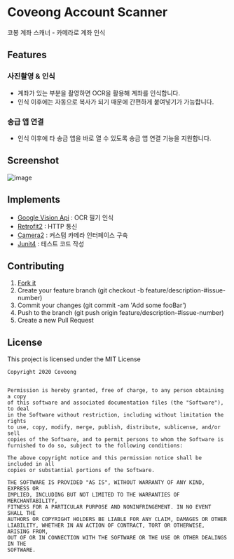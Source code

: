 # Coveong Account Scanner
코봉 계좌 스캐너 - 카메라로 계좌 인식

## Features
### 사진촬영 & 인식
- 계좌가 있는 부분을 촬영하면 OCR을 활용해 계좌를 인식합니다.
- 인식 이후에는 자동으로 복사가 되기 때문에 간편하게 붙여넣기가 가능합니다.

### 송급 앱 연결
- 인식 이후에 타 송금 앱을 바로 열 수 있도록 송금 앱 연결 기능을 지원합니다.
  
## Screenshot
![image](https://user-images.githubusercontent.com/42836576/103003041-6439d780-4573-11eb-83b1-fe288bcb3839.png)

## Implements
- [Google Vision Api](https://cloud.google.com/vision) : OCR 필기 인식
- [Retrofit2](https://github.com/square/retrofit) : HTTP 통신
- [Camera2](https://developer.android.com/reference/android/hardware/camera2/package-summary) : 커스텀 카메라 인터페이스 구축
- [Junit4](https://github.com/junit-team/junit4) : 테스트 코드 작성

## Contributing
1. [Fork it](https://github.com/Coveong/coveong-bank-account-scanner/fork)
2. Create your feature branch (git checkout -b feature/description-#issue-number)
3. Commit your changes (git commit -am 'Add some fooBar')
4. Push to the branch (git push origin feature/description-#issue-number)
5. Create a new Pull Request

## License
This project is licensed under the MIT License

```
Copyright 2020 Coveong


Permission is hereby granted, free of charge, to any person obtaining a copy
of this software and associated documentation files (the "Software"), to deal
in the Software without restriction, including without limitation the rights
to use, copy, modify, merge, publish, distribute, sublicense, and/or sell
copies of the Software, and to permit persons to whom the Software is
furnished to do so, subject to the following conditions:

The above copyright notice and this permission notice shall be included in all
copies or substantial portions of the Software.

THE SOFTWARE IS PROVIDED "AS IS", WITHOUT WARRANTY OF ANY KIND, EXPRESS OR
IMPLIED, INCLUDING BUT NOT LIMITED TO THE WARRANTIES OF MERCHANTABILITY,
FITNESS FOR A PARTICULAR PURPOSE AND NONINFRINGEMENT. IN NO EVENT SHALL THE
AUTHORS OR COPYRIGHT HOLDERS BE LIABLE FOR ANY CLAIM, DAMAGES OR OTHER
LIABILITY, WHETHER IN AN ACTION OF CONTRACT, TORT OR OTHERWISE, ARISING FROM,
OUT OF OR IN CONNECTION WITH THE SOFTWARE OR THE USE OR OTHER DEALINGS IN THE
SOFTWARE.
```
